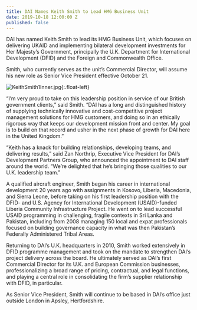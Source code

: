 ```yaml
---
title: DAI Names Keith Smith to Lead HMG Business Unit
date: 2019-10-18 12:00:00 Z
published: false
---
```


DAI has named Keith Smith to lead its HMG Business Unit, which focuses on delivering UKAID and implementing bilateral development investments for Her Majesty’s Government, principally the U.K. Department for International Development (DFID) and the Foreign and Commonwealth Office. 

Smith, who currently serves as the unit’s Commercial Director, will assume his new role as Senior Vice President effective October 21. 

![KeithSmith1Inner.jpg](/uploads/KeithSmith1Inner.jpg){:.float-left} 

“I’m very proud to take on this leadership position in service of our British government clients,” said Smith. “DAI has a long and distinguished history of supplying technically innovative and cost-competitive project management solutions for HMG customers, and doing so in an ethically rigorous way that keeps our development mission front and center. My goal is to build on that record and usher in the next phase of growth for DAI here in the United Kingdom.”

“Keith has a knack for building relationships, developing teams, and delivering results,” said Zan Northrip, Executive Vice President for DAI’s Development Partners Group, who announced the appointment to DAI staff around the world. “We’re delighted that he’s bringing those qualities to our U.K. leadership team.”

A qualified aircraft engineer, Smith began his career in international development 20 years ago with assignments in Kosovo, Liberia, Macedonia, and Sierra Leone, before taking on his first leadership position with the DFID- and U.S. Agency for International Development (USAID)-funded Liberia Community Infrastructure Project. He went on to lead successful USAID programming in challenging, fragile contexts in Sri Lanka and Pakistan, including from 2008 managing 150 local and expat professionals focused on building governance capacity in what was then Pakistan’s Federally Administered Tribal Areas.

Returning to DAI’s U.K. headquarters in 2010, Smith worked extensively in DFID programme management and took on the mandate to strengthen DAI’s project delivery across the board. He ultimately served as DAI’s first Commercial Director for its U.K. and European Commission businesses, professionalizing a broad range of pricing, contractual, and legal functions, and playing a central role in consolidating the firm’s supplier relationship with DFID, in particular.

As Senior Vice President, Smith will continue to be based in DAI’s office just outside London in Apsley, Hertfordshire.
